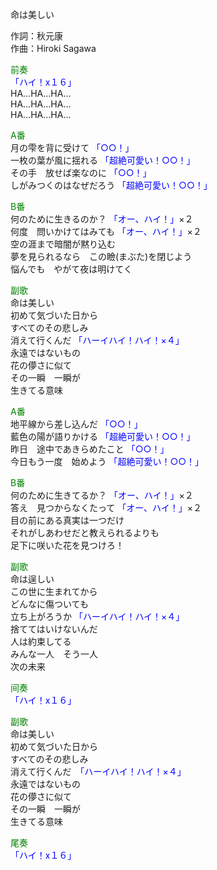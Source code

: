 命は美しい  
  
作詞：秋元康  
作曲：Hiroki Sagawa  
  
<font color=green>前奏</font>  
<font color=blue>「ハイ！x１６」</font>   
HA…HA…HA…  
HA…HA…HA…  
HA…HA…HA…  
  
<font color=green>A番</font>  
月の雫を背に受けて <font color=blue>「○○！」</font>   
一枚の葉が風に揺れる <font color=blue>「超絶可愛い！○○！」</font>   
その手　放せば楽なのに <font color=blue>「○○！」</font>   
しがみつくのはなぜだろう <font color=blue>「超絶可愛い！○○！」</font>   
  
<font color=green>B番</font>  
何のために生きるのか？ <font color=blue>「オー、ハイ！」</font>×２   
何度　問いかけてはみても <font color=blue>「オー、ハイ！」</font>×２   
空の涯まで暗闇が黙り込む  
夢を見られるなら　この瞼(まぶた)を閉じよう  
悩んでも　やがて夜は明けてく  
  
<font color=green>副歌</font>  
命は美しい  
初めて気づいた日から  
すべてのその悲しみ  
消えて行くんだ <font color=blue>「ハーイハイ！ハイ！×４」</font>   
永遠ではないもの  
花の儚さに似て  
その一瞬　一瞬が  
生きてる意味  
  
<font color=green>A番</font>  
地平線から差し込んだ <font color=blue>「○○！」</font>   
藍色の陽が語りかける <font color=blue>「超絶可愛い！○○！」</font>   
昨日　途中であきらめたこと <font color=blue>「○○！」</font>   
今日もう一度　始めよう <font color=blue>「超絶可愛い！○○！」</font>   
  
<font color=green>B番</font>  
何のために生きてるか？ <font color=blue>「オー、ハイ！」</font>×２   
答え　見つからなくたって <font color=blue>「オー、ハイ！」</font>×２   
目の前にある真実は一つだけ  
それがしあわせだと教えられるよりも  
足下に咲いた花を見つけろ！  
  
<font color=green>副歌</font>  
命は逞しい  
この世に生まれてから  
どんなに傷ついても  
立ち上がろうか <font color=blue>「ハーイハイ！ハイ！×４」</font>   
捨ててはいけないんだ  
人は約束してる  
みんな一人　そう一人  
次の未来  
  
<font color=green>间奏</font>  
<font color=blue>「ハイ！x１６」</font>   
  
<font color=green>副歌</font>  
命は美しい  
初めて気づいた日から  
すべてのその悲しみ  
消えて行くんだ　<font color=blue>「ハーイハイ！ハイ！×４」</font>  
永遠ではないもの  
花の儚さに似て  
その一瞬　一瞬が  
生きてる意味  
  
<font color=green>尾奏</font>  
<font color=blue>「ハイ！x１６」</font>   
